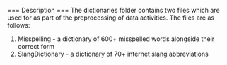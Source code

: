 === Description ===
The dictionaries folder contains two files which are used for as part of the preprocessing of data activities.
The files are as follows:
  1. Misspelling - a dictionary of 600+ misspelled words alongside their correct form
  2. SlangDictionary - a dictionary of 70+ internet slang abbreviations

